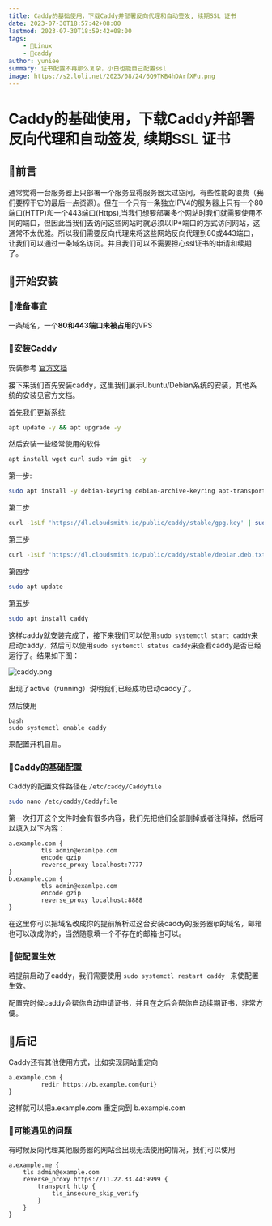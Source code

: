 ```yaml
---
title: Caddy的基础使用，下载Caddy并部署反向代理和自动签发, 续期SSL 证书
date: 2023-07-30T18:57:42+08:00
lastmod: 2023-07-30T18:59:42+08:00
tags: 
    - 🐘Linux
    - 🍬caddy
author: yuniee
summary: 证书配置不再那么复杂，小白也能自己配置ssl
image: https://s2.loli.net/2023/08/24/6Q9TKB4hDArfXFu.png
---
```

# Caddy的基础使用，下载Caddy并部署反向代理和自动签发, 续期SSL 证书
<InArticleAdsense
    data-ad-client="ca-pub-5818850638223663"
    data-ad-slot="1327307385">
</InArticleAdsense>

## 👺前言 

​        通常觉得一台服务器上只部署一个服务显得服务器太过空闲，有些性能的浪费（~~我们要榨干它的最后一点资源~~）。但在一个只有一条独立IPV4的服务器上只有一个80端口(HTTP)和一个443端口(Https),当我们想要部署多个网站时我们就需要使用不同的端口，但因此当我们去访问这些网站时就必须以IP+端口的方式访问网站，这通常不太优雅。所以我们需要反向代理来将这些网站反向代理到80或443端口，让我们可以通过一条域名访问。并且我们可以不需要担心ssl证书的申请和续期了。

## 🦄开始安装 

### 🤖准备事宜

一条域名，一个**80和443端口未被占用**的VPS

### 🦧安装Caddy

安装参考  [官方文档](https://caddyserver.com/docs/install)

接下来我们首先安装caddy，这里我们展示Ubuntu/Debian系统的安装，其他系统的安装见官方文档。

首先我们更新系统

```bash
apt update -y && apt upgrade -y
```

然后安装一些经常使用的软件

```bash
apt install wget curl sudo vim git  -y
```



第一步:

```bash
sudo apt install -y debian-keyring debian-archive-keyring apt-transport-https
```

第二步

```bash
curl -1sLf 'https://dl.cloudsmith.io/public/caddy/stable/gpg.key' | sudo gpg --dearmor -o /usr/share/keyrings/caddy-stable-archive-keyring.gpg
```

第三步

```bash
curl -1sLf 'https://dl.cloudsmith.io/public/caddy/stable/debian.deb.txt' | sudo tee /etc/apt/sources.list.d/caddy-stable.list
```

第四步

```bash
sudo apt update
```

第五步

```bash
sudo apt install caddy
```

这样caddy就安装完成了，接下来我们可以使用`sudo systemctl start caddy`来启动caddy，然后可以使用`sudo systemctl status caddy`来查看caddy是否已经运行了。结果如下图：

![caddy.png](https://s2.loli.net/2023/08/01/uHN2tr51j7BDlws.png)

出现了active（running）说明我们已经成功启动caddy了。

然后使用

 ````
bash
 sudo systemctl enable caddy
 ````

来配置开机自启。

### 🐻Caddy的基础配置

Caddy的配置文件路径在 `/etc/caddy/Caddyfile`

```bash
sudo nano /etc/caddy/Caddyfile
```

第一次打开这个文件时会有很多内容，我们先把他们全部删掉或者注释掉，然后可以填入以下内容：

```
a.example.com {
         tls admin@examlpe.com
         encode gzip
         reverse_proxy localhost:7777
}
b.example.com {
         tls admin@examlpe.com
         encode gzip
         reverse_proxy localhost:8888
}
```

在这里你可以把域名改成你的提前解析过这台安装caddy的服务器ip的域名，邮箱也可以改成你的，当然随意填一个不存在的邮箱也可以。

### 🦐使配置生效

若提前启动了caddy，我们需要使用 `sudo systemctl restart caddy `  来使配置生效。

配置完时候caddy会帮你自动申请证书，并且在之后会帮你自动续期证书，非常方便。

## 🦜后记

Caddy还有其他使用方式，比如实现网站重定向

```
a.example.com {   
         redir https://b.example.com{uri}
}
```

这样就可以把a.example.com 重定向到 b.example.com



### 🧠可能遇见的问题

有时候反向代理其他服务器的网站会出现无法使用的情况，我们可以使用

```
a.example.me {
    tls admin@example.com
    reverse_proxy https://11.22.33.44:9999 {
        transport http {
            tls_insecure_skip_verify
        }
    }
}
```
<InArticleAdsense
    data-ad-client="ca-pub-5818850638223663"
    data-ad-slot="1327307385">
</InArticleAdsense>


